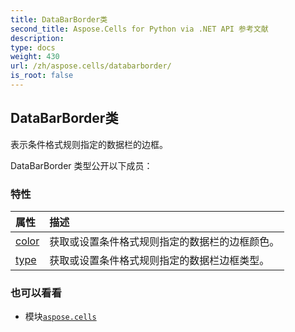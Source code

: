 ```yaml
---
title: DataBarBorder类
second_title: Aspose.Cells for Python via .NET API 参考文献
description:
type: docs
weight: 430
url: /zh/aspose.cells/databarborder/
is_root: false
---
```

## DataBarBorder类
表示条件格式规则指定的数据栏的边框。



DataBarBorder 类型公开以下成员：

### 特性
|属性|描述|
| :- | :- |
| [color](/cells/python-net/zh/aspose.cells/databarborder/color) |获取或设置条件格式规则指定的数据栏的边框颜色。|
| [type](/cells/python-net/zh/aspose.cells/databarborder/type) |获取或设置条件格式规则指定的数据栏边框类型。|



### 也可以看看
* 模块[`aspose.cells`](..)
